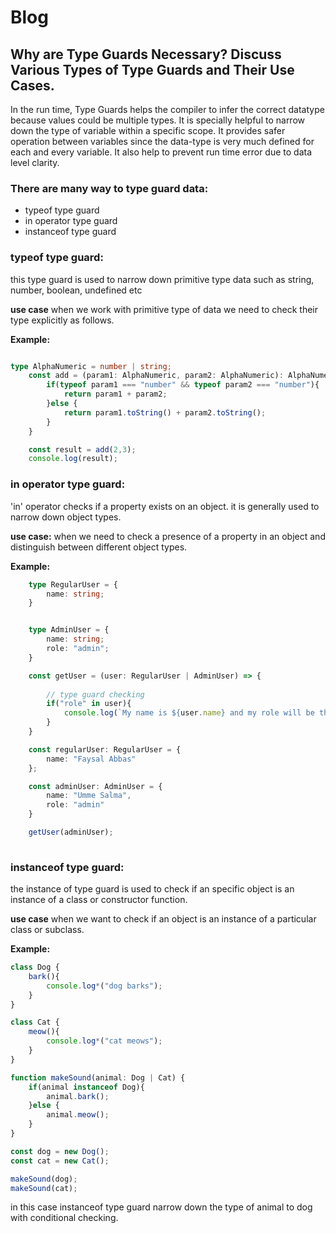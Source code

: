 # Blog
## Why are Type Guards Necessary? Discuss Various Types of Type Guards and Their Use Cases.
In the run time, Type Guards helps the compiler to infer the correct datatype because values could be multiple types. It is specially helpful to narrow down the type of variable within a specific scope. It provides safer operation between variables since the data-type is very much defined for each and every variable. It also help to prevent run time error due to data level clarity. 

### There are many way to type guard data:
- typeof type guard
- in operator type guard
- instanceof type guard

### typeof type guard:
this type guard is used to narrow down primitive type data such as string, number, boolean, undefined etc

**use case**
when we work with primitive type of data we need to check their type explicitly as follows. 

**Example:**

```typescript

type AlphaNumeric = number | string;
    const add = (param1: AlphaNumeric, param2: AlphaNumeric): AlphaNumeric => {
        if(typeof param1 === "number" && typeof param2 === "number"){
            return param1 + param2;
        }else {
            return param1.toString() + param2.toString();
        }
    }

    const result = add(2,3);
    console.log(result);

```
### in operator type guard:
'in' operator checks if a property exists on an object. it is generally used to narrow down object types. 


**use case:**
when we need to check a presence of a property in an object and distinguish between different object types. 

**Example:**
```typescript
    type RegularUser = {
        name: string;
    }


    type AdminUser = {
        name: string;
        role: "admin";
    }

    const getUser = (user: RegularUser | AdminUser) => {
        
        // type guard checking
        if("role" in user){
            console.log(`My name is ${user.name} and my role will be the ${user.role}`);
        }
    }

    const regularUser: RegularUser = {
        name: "Faysal Abbas"
    };

    const adminUser: AdminUser = {
        name: "Umme Salma",
        role: "admin"
    }

    getUser(adminUser);
        
```

### instanceof type guard: 
the instance of type guard is used to check if an specific object is an instance of a class or constructor function. 

**use case**
when we want to check if an object is an instance of a particular class or subclass. 

**Example:**
```typescript
class Dog {
    bark(){
        console.log*("dog barks");
    }
}

class Cat {
    meow(){
        console.log*("cat meows");
    }
}

function makeSound(animal: Dog | Cat) {
    if(animal instanceof Dog){
        animal.bark();
    }else {
        animal.meow();
    }
}

const dog = new Dog();
const cat = new Cat();

makeSound(dog);
makeSound(cat);

```
in this case instanceof type guard narrow down the type of animal to dog with conditional checking. 



